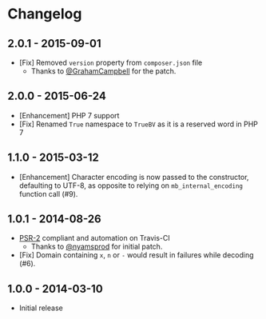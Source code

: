# Changelog

## 2.0.1 - 2015-09-01

- [Fix] Removed `version` property from `composer.json` file
  - Thanks to [@GrahamCampbell](https://github.com/GrahamCampbell) for the patch.


## 2.0.0 - 2015-06-24

- [Enhancement] PHP 7 support
- [Fix] Renamed `True` namespace to `TrueBV` as it is a reserved word in PHP 7


## 1.1.0 - 2015-03-12

- [Enhancement] Character encoding is now passed to the constructor, defaulting to UTF-8, as opposite to relying on `mb_internal_encoding` function call (#9).


## 1.0.1 - 2014-08-26

- [PSR-2](https://github.com/php-fig/fig-standards/blob/master/accepted/PSR-2-coding-style-guide.md) compliant and automation on Travis-CI
  - Thanks to [@nyamsprod](https://github.com/nyamsprod) for initial patch.
- [Fix] Domain containing `x`, `n` or `-` would result in failures while decoding (#6).


## 1.0.0 - 2014-03-10

- Initial release
